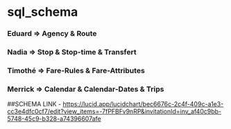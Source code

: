# sql_schema
### Eduard => Agency & Route
### Nadia => Stop & Stop-time & Transfert
### Timothé => Fare-Rules & Fare-Attributes
### Merrick => Calendar & Calendar-Dates & Trips


##SCHEMA LINK - https://lucid.app/lucidchart/bec6676c-2c4f-409c-a1e3-cc3e4dfc0cf7/edit?view_items=-7fPFBFv9nRP&invitationId=inv_af40c9bb-5748-45c9-b328-a74396607afe


